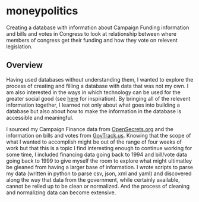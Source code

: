 moneypolitics
=============
Creating a database with information about Campaign Funding information and bills and votes in Congress to look at relationship between where members of congress get their funding and how they vote on relevent legislation.

Overview
----------------------
Having used databases without understanding them, I wanted to explore the process of creating and filling a database with data that was not my own.  I am also interested in the ways in which technology can be used for the greater social good (see [here](http://usatoday30.usatoday.com/tech/news/story/2012-07-20/pothole-app/56367586/1) for inspiration).  By bringing all of the relevent information together, I learned not only about what goes into building a database but also about how to make the information in the database is accessible and meaningful.

I sourced my Campaign Finance data from [OpenSecrets.org](http://www.opensecrets.org/) and the information on bills and votes from [GovTrack.us](https://www.govtrack.us/).  Knowing that the scope of what I wanted to accomplish might be out of the range of four weeks of work but that this is a topic I find interesting enough to continue working for some time, I included financing data going back to 1994 and bill/vote data going back to 1999 to give myself the room to explore what might ultimatley be gleaned from having a larger base of information.  I wrote scripts to parse my data (written in python to parse csv, json, xml and yaml) and discovered along the way that data from the government, while certainly available, cannot be relied up to be clean or normalized.  And the process of cleaning and normalizing data can become extensive.
